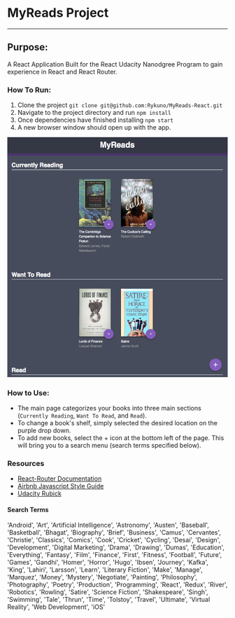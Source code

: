 # MyReads Project
---
## Purpose:
A React Application Built for the React Udacity Nanodgree Program to gain experience in React and React Router.

### How To Run:
1. Clone the project `git clone git@github.com:Rykuno/MyReads-React.git`
2. Navigate to the project directory and run `npm install`
3. Once dependencies have finished installing `npm start`
4. A new browser window should open up with the app.

![Search Screen](./myReadsSS.png)

### How to Use:
* The main page categorizes your books into three main sections (`Currently Reading`, `Want To Read`, and `Read`).
* To change a book's shelf, simply selected the desired location on the purple drop down.
* To add new books, select the + icon at the bottom left of the page. This will bring you to a search menu (search terms specified below).

### Resources
* [React-Router Documentation](https://reacttraining.com/react-router/web/guides/philosophy)
* [Airbnb Javascript Style Guide](https://github.com/airbnb/javascript)
* [Udacity Rubick](https://review.udacity.com/#!/rubrics/918/view)

#### Search Terms
'Android', 'Art', 'Artificial Intelligence', 'Astronomy', 'Austen', 'Baseball', 'Basketball', 'Bhagat', 'Biography', 'Brief', 'Business', 'Camus', 'Cervantes', 'Christie', 'Classics', 'Comics', 'Cook', 'Cricket', 'Cycling', 'Desai', 'Design', 'Development', 'Digital Marketing', 'Drama', 'Drawing', 'Dumas', 'Education', 'Everything', 'Fantasy', 'Film', 'Finance', 'First', 'Fitness', 'Football', 'Future', 'Games', 'Gandhi', 'Homer', 'Horror', 'Hugo', 'Ibsen', 'Journey', 'Kafka', 'King', 'Lahiri', 'Larsson', 'Learn', 'Literary Fiction', 'Make', 'Manage', 'Marquez', 'Money', 'Mystery', 'Negotiate', 'Painting', 'Philosophy', 'Photography', 'Poetry', 'Production', 'Programming', 'React', 'Redux', 'River', 'Robotics', 'Rowling', 'Satire', 'Science Fiction', 'Shakespeare', 'Singh', 'Swimming', 'Tale', 'Thrun', 'Time', 'Tolstoy', 'Travel', 'Ultimate', 'Virtual Reality', 'Web Development', 'iOS'
